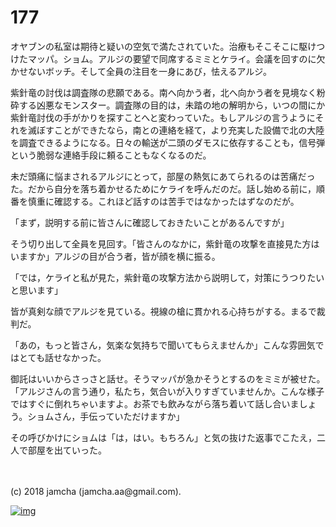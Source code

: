 # 177

オヤブンの私室は期待と疑いの空気で満たされていた。治療もそこそこに駆けつけたマッパ。ショム。アルジの要望で同席するミミとケライ。会議を回すのに欠かせないボッチ。そして全員の注目を一身にあび，怯えるアルジ。  

紫針竜の討伐は調査隊の悲願である。南へ向かう者，北へ向かう者を見境なく粉砕する凶悪なモンスター。調査隊の目的は，未踏の地の解明から，いつの間にか紫針竜討伐の手がかりを探すことへと変わっていた。もしアルジの言うようにそれを滅ぼすことができたなら，南との連絡を経て，より充実した設備で北の大陸を調査できるようになる。日々の輸送が二頭のダモスに依存することも，信号弾という脆弱な連絡手段に頼ることもなくなるのだ。  

未だ頭痛に悩まされるアルジにとって，部屋の熱気にあてられるのは苦痛だった。だから自分を落ち着かせるためにケライを呼んだのだ。話し始める前に，順番を慎重に確認する。これほど話すのは苦手ではなかったはずなのだが。  

「まず，説明する前に皆さんに確認しておきたいことがあるんですが」  

そう切り出して全員を見回す。「皆さんのなかに，紫針竜の攻撃を直接見た方はいますか」アルジの目が合う者，皆が顔を横に振る。  

「では，ケライと私が見た，紫針竜の攻撃方法から説明して，対策にうつりたいと思います」  

皆が真剣な顔でアルジを見ている。視線の槍に貫かれる心持ちがする。まるで裁判だ。  

「あの，もっと皆さん，気楽な気持ちで聞いてもらえませんか」こんな雰囲気ではとても話せなかった。  

御託はいいからさっさと話せ。そうマッパが急かそうとするのをミミが被せた。「アルジさんの言う通り，私たち，気合いが入りすぎていませんか。こんな様子ではすぐに倒れちゃいますよ。お茶でも飲みながら落ち着いて話し合いましょう。ショムさん，手伝っていただけますか」  

その呼びかけにショムは「は，はい。もちろん」と気の抜けた返事でこたえ，二人で部屋を出ていった。  

<br>  
<br>  
(c) 2018 jamcha (jamcha.aa@gmail.com).  

[![img](http://i.creativecommons.org/l/by-nc-sa/4.0/88x31.png)](http://creativecommons.org/licenses/by-nc-sa/4.0/deed)
